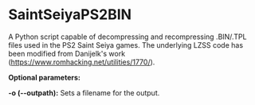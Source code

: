 # SaintSeiyaPS2BIN
A Python script capable of decompressing and recompressing .BIN/.TPL files used in the PS2 Saint Seiya games.
The underlying LZSS code has been modified from Danijelk's work (https://www.romhacking.net/utilities/1770/).

**Optional parameters:**

**-o (--outpath):** Sets a filename for the output.
